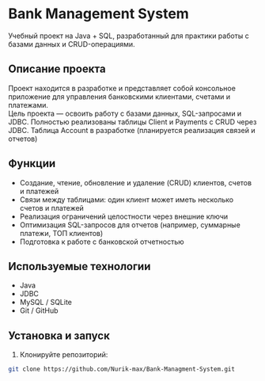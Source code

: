 # Bank Management System

Учебный проект на Java + SQL, разработанный для практики работы с базами данных и CRUD-операциями.

## Описание проекта
Проект находится в разработке и представляет собой консольное приложение для управления банковскими клиентами, счетами и платежами.  
Цель проекта — освоить работу с базами данных, SQL-запросами и JDBC.
Полностью реализованы таблицы Client и Payments с CRUD через JDBC.
Таблица Account в разработке (планируется реализация связей и отчетов)

## Функции
- Создание, чтение, обновление и удаление (CRUD) клиентов, счетов и платежей  
- Связи между таблицами: один клиент может иметь несколько счетов и платежей  
- Реализация ограничений целостности через внешние ключи  
- Оптимизация SQL-запросов для отчетов (например, суммарные платежи, ТОП клиентов)  
- Подготовка к работе с банковской отчетностью

## Используемые технологии
- Java  
- JDBC  
- MySQL / SQLite  
- Git / GitHub

## Установка и запуск
1. Клонируйте репозиторий:  
```bash
git clone https://github.com/Nurik-max/Bank-Managment-System.git

